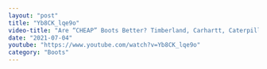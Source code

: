 ```yaml
---
layout: "post"
title: "Yb8CK_lqe9o"
video-title: "Are “CHEAP” Boots Better? Timberland, Carhartt, Caterpillar, Keen, Wolverine, Irish Setter, Skechers"
date: "2021-07-04"
youtube: "https://www.youtube.com/watch?v=Yb8CK_lqe9o"
category: "Boots"
---
```

<div class="space-y-1"></div>